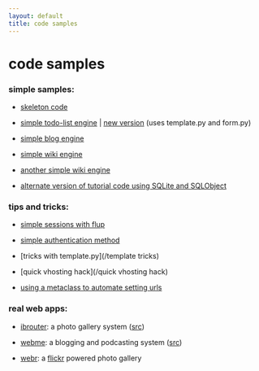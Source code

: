 ```yaml
---
layout: default
title: code samples
---
```


# code samples

### simple samples:

* [skeleton code](http://webpy.infogami.com/skeleton)

* [simple todo-list engine](/src/todo-list) | [new version](http://domimob.infogami.com/wiki/tidy) (uses template.py and form.py)

* [simple blog engine](http://k4ml.com/wiki/python/webpy/simpleblog)

* [simple wiki engine](http://www.sitepoint.com/blogs/2006/01/06/a-simple-wiki-with-webpy/)

* [another simple wiki engine](http://bachman.infogami.com/another_simple_wiki)

* [alternate version of tutorial code using SQLite and SQLObject](http://schwarzwald.infogami.com/blog/webpysqlobject)

### tips and tricks:

* [simple sessions with flup](http://webpy.org/track/wiki/SessionsWithFlup)

* [simple authentication method](http://webpy.org/track/wiki/SimpleAuthenticationMethod)

* [tricks with template.py](/template tricks)

* [quick vhosting hack](/quick vhosting hack)

* [using a metaclass to automate setting urls](/MetaClassAutoURLS)

### real web apps:

* [ibrouter](http://delaunay.org/antoine/i): a photo gallery system ([src](http://trac.delaunay.org/browser/srv/www.delaunay.org/antoine/i/))

* [webme](http://wm.justos.org/txt.intro): a blogging and podcasting system ([src](http://wm.justos.org/static/download/webme-0.2.0.tar.gz))

* [webr](http://www.antrix.net/stuff/webr): a [flickr](http://flickr.com) powered photo gallery